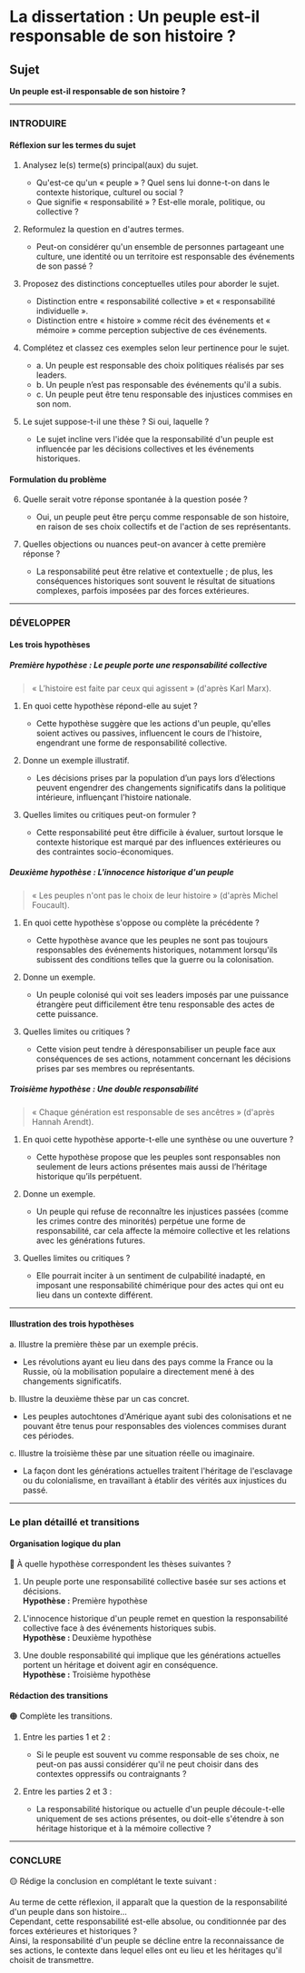 # La dissertation : Un peuple est-il responsable de son histoire ?

## Sujet
**Un peuple est-il responsable de son histoire ?**

---

### INTRODUIRE

#### Réflexion sur les termes du sujet

1. Analysez le(s) terme(s) principal(aux) du sujet.  
   - Qu'est-ce qu'un « peuple » ? Quel sens lui donne-t-on dans le contexte historique, culturel ou social ?
   - Que signifie « responsabilité » ? Est-elle morale, politique, ou collective ?

2. Reformulez la question en d'autres termes.  
   - Peut-on considérer qu'un ensemble de personnes partageant une culture, une identité ou un territoire est responsable des événements de son passé ?

3. Proposez des distinctions conceptuelles utiles pour aborder le sujet.  
   - Distinction entre « responsabilité collective » et « responsabilité individuelle ».
   - Distinction entre « histoire » comme récit des événements et « mémoire » comme perception subjective de ces événements.

4. Complétez et classez ces exemples selon leur pertinence pour le sujet.  
   - a. Un peuple est responsable des choix politiques réalisés par ses leaders.
   - b. Un peuple n’est pas responsable des événements qu'il a subis.
   - c. Un peuple peut être tenu responsable des injustices commises en son nom.

5. Le sujet suppose-t-il une thèse ? Si oui, laquelle ?  
   - Le sujet incline vers l'idée que la responsabilité d'un peuple est influencée par les décisions collectives et les événements historiques.

#### Formulation du problème

6. Quelle serait votre réponse spontanée à la question posée ?  
   - Oui, un peuple peut être perçu comme responsable de son histoire, en raison de ses choix collectifs et de l'action de ses représentants.

7. Quelles objections ou nuances peut-on avancer à cette première réponse ?  
   - La responsabilité peut être relative et contextuelle ; de plus, les conséquences historiques sont souvent le résultat de situations complexes, parfois imposées par des forces extérieures.

---

### DÉVELOPPER

#### Les trois hypothèses

##### Première hypothèse : Le peuple porte une responsabilité collective

> « L’histoire est faite par ceux qui agissent » (d'après Karl Marx).

1. En quoi cette hypothèse répond-elle au sujet ?  
   - Cette hypothèse suggère que les actions d'un peuple, qu'elles soient actives ou passives, influencent le cours de l'histoire, engendrant une forme de responsabilité collective.

2. Donne un exemple illustratif.  
   - Les décisions prises par la population d’un pays lors d’élections peuvent engendrer des changements significatifs dans la politique intérieure, influençant l'histoire nationale.

3. Quelles limites ou critiques peut-on formuler ?  
   - Cette responsabilité peut être difficile à évaluer, surtout lorsque le contexte historique est marqué par des influences extérieures ou des contraintes socio-économiques.

##### Deuxième hypothèse : L'innocence historique d'un peuple

> « Les peuples n'ont pas le choix de leur histoire » (d'après Michel Foucault).

1. En quoi cette hypothèse s'oppose ou complète la précédente ?  
   - Cette hypothèse avance que les peuples ne sont pas toujours responsables des événements historiques, notamment lorsqu'ils subissent des conditions telles que la guerre ou la colonisation.

2. Donne un exemple.  
   - Un peuple colonisé qui voit ses leaders imposés par une puissance étrangère peut difficilement être tenu responsable des actes de cette puissance.

3. Quelles limites ou critiques ?  
   - Cette vision peut tendre à déresponsabiliser un peuple face aux conséquences de ses actions, notamment concernant les décisions prises par ses membres ou représentants.

##### Troisième hypothèse : Une double responsabilité

> « Chaque génération est responsable de ses ancêtres » (d'après Hannah Arendt).

1. En quoi cette hypothèse apporte-t-elle une synthèse ou une ouverture ?  
   - Cette hypothèse propose que les peuples sont responsables non seulement de leurs actions présentes mais aussi de l’héritage historique qu’ils perpétuent.

2. Donne un exemple.  
   - Un peuple qui refuse de reconnaître les injustices passées (comme les crimes contre des minorités) perpétue une forme de responsabilité, car cela affecte la mémoire collective et les relations avec les générations futures.

3. Quelles limites ou critiques ?  
   - Elle pourrait inciter à un sentiment de culpabilité inadapté, en imposant une responsabilité chimérique pour des actes qui ont eu lieu dans un contexte différent.

---

#### Illustration des trois hypothèses

a. Illustre la première thèse par un exemple précis.  
   - Les révolutions ayant eu lieu dans des pays comme la France ou la Russie, où la mobilisation populaire a directement mené à des changements significatifs.

b. Illustre la deuxième thèse par un cas concret.  
   - Les peuples autochtones d'Amérique ayant subi des colonisations et ne pouvant être tenus pour responsables des violences commises durant ces périodes.

c. Illustre la troisième thèse par une situation réelle ou imaginaire.  
   - La façon dont les générations actuelles traitent l'héritage de l'esclavage ou du colonialisme, en travaillant à établir des vérités aux injustices du passé.

---

### Le plan détaillé et transitions

#### Organisation logique du plan

🔴 À quelle hypothèse correspondent les thèses suivantes ?

1. Un peuple porte une responsabilité collective basée sur ses actions et décisions.  
   **Hypothèse :** Première hypothèse

2. L'innocence historique d'un peuple remet en question la responsabilité collective face à des événements historiques subis.  
   **Hypothèse :** Deuxième hypothèse

3. Une double responsabilité qui implique que les générations actuelles portent un héritage et doivent agir en conséquence.  
   **Hypothèse :** Troisième hypothèse

#### Rédaction des transitions

🟠 Complète les transitions.

1. Entre les parties 1 et 2 :  
   - Si le peuple est souvent vu comme responsable de ses choix, ne peut-on pas aussi considérer qu'il ne peut choisir dans des contextes oppressifs ou contraignants ?

2. Entre les parties 2 et 3 :  
   - La responsabilité historique ou actuelle d'un peuple découle-t-elle uniquement de ses actions présentes, ou doit-elle s'étendre à son héritage historique et à la mémoire collective ?

---

### CONCLURE

🟡 Rédige la conclusion en complétant le texte suivant :

Au terme de cette réflexion, il apparaît que la question de la responsabilité d'un peuple dans son histoire…  
Cependant, cette responsabilité est-elle absolue, ou conditionnée par des forces extérieures et historiques ?  
Ainsi, la responsabilité d'un peuple se décline entre la reconnaissance de ses actions, le contexte dans lequel elles ont eu lieu et les héritages qu'il choisit de transmettre.